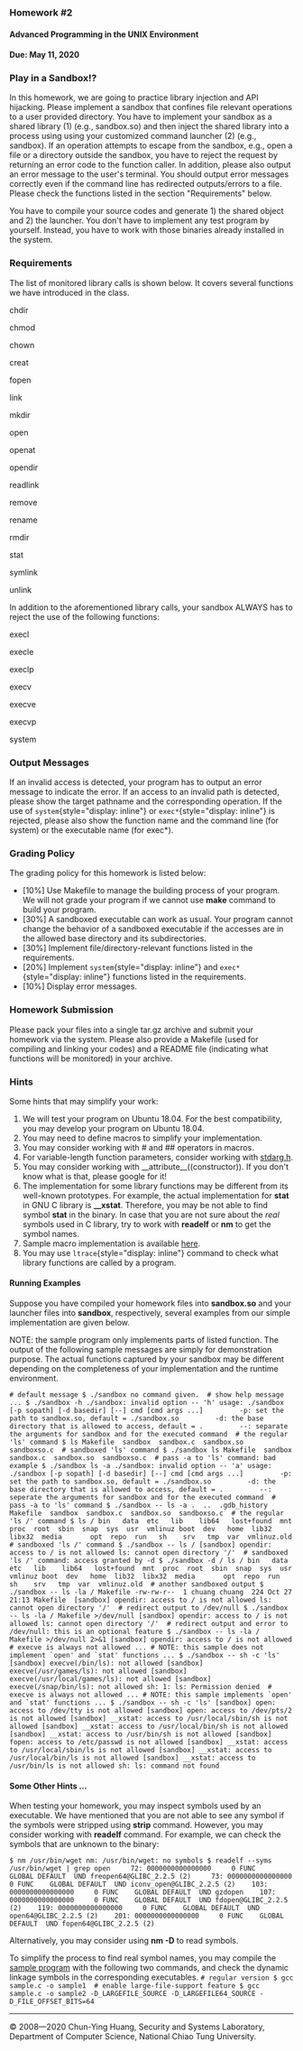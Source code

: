 
### Homework \#2

#### Advanced Programming in the UNIX Environment

#### Due: May 11, 2020

### Play in a Sandbox!?

In this homework, we are going to practice library injection and API
hijacking. Please implement a sandbox that confines file relevant
operations to a user provided directory. You have to implement your
sandbox as a shared library (1) (e.g., sandbox.so) and then inject the
shared library into a process using using your customized command
launcher (2) (e.g., sandbox). If an operation attempts to escape from
the sandbox, e.g., open a file or a directory outside the sandbox, you
have to reject the request by returning an error code to the function
caller. In addition, please also output an error message to the user's
terminal. You should output error messages correctly even if the command
line has redirected outputs/errors to a file. Please check the functions
listed in the section "Requirements" below.

You have to compile your source codes and generate 1) the shared object
and 2) the launcher. You don't have to implement any test program by
yourself. Instead, you have to work with those binaries already
installed in the system.

### Requirements

The list of monitored library calls is shown below. It covers several
functions we have introduced in the class.

chdir

chmod

chown

creat

fopen

link

mkdir

open

openat

opendir

readlink

remove

rename

rmdir

stat

symlink

unlink

In addition to the aforementioned library calls, your sandbox ALWAYS has
to reject the use of the following functions:

execl

execle

execlp

execv

execve

execvp

system

### Output Messages

If an invalid access is detected, your program has to output an error
message to indicate the error. If an access to an invalid path is
detected, please show the target pathname and the corresponding
operation. If the use of `system`{style="display: inline"} or
`exec*`{style="display: inline"} is rejected, please also show the
function name and the command line (for system) or the executable name
(for exec\*).

### Grading Policy

The grading policy for this homework is listed below:

-   [10%] Use Makefile to manage the building process of your program.
    We will not grade your program if we cannot use **make** command to
    build your program.
-   [30%] A sandboxed executable can work as usual. Your program cannot
    change the behavior of a sandboxed executable if the accesses are in
    the allowed base directory and its subdirectories.
-   [30%] Implement file/directory-relevant functions listed in the
    requirements.
-   [20%] Implement `system`{style="display: inline"} and
    `exec*`{style="display: inline"} functions listed in the
    requirements.
-   [10%] Display error messages.

### Homework Submission

Please pack your files into a single tar.gz archive and submit your
homework via the system. Please also provide a Makefile (used for
compiling and linking your codes) and a README file (indicating what
functions will be monitored) in your archive.

### Hints

Some hints that may simplify your work:

1.  We will test your program on Ubuntu 18.04. For the best
    compatibility, you may develop your program on Ubuntu 18.04.
2.  You may need to define macros to simplify your implementation.
3.  You may consider working with \# and \#\# operators in macros.
4.  For variable-length function parameters, consider working with
    [stdarg.h](http://man7.org/linux/man-pages/man0/stdarg.h.0p.html).
5.  You may consider working with \_\_attribute\_\_((constructor)). If
    you don't know what is that, please google for it!
6.  The implementation for some library functions may be different from
    its well-known prototypes. For example, the actual implementation
    for **stat** in GNU C library is **\_\_xstat**. Therefore, you may
    be not able to find symbol **stat** in the binary. In case that you
    are not sure about the *real* symbols used in C library, try to work
    with **readelf** or **nm** to get the symbol names.
7.  Sample macro implementation is available
    [here](https://people.cs.nctu.edu.tw/~chuang/courses/unixprog/resources/hw2_sandbox/macro.txt).
8.  You may use `ltrace`{style="display: inline"} command to check what
    library functions are called by a program.

#### Running Examples

Suppose you have compiled your homework files into **sandbox.so** and
your launcher files into **sandbox**, respectively, several examples
from our simple implementation are given below.

NOTE: the sample program only implements parts of listed function. The
output of the following sample messages are simply for demonstration
purpose. The actual functions captured by your sandbox may be different
depending on the completeness of your implementation and the runtime
environment.

`` # default message $ ./sandbox no command given.  # show help message ... $ ./sandbox -h ./sandbox: invalid option -- 'h' usage: ./sandbox [-p sopath] [-d basedir] [--] cmd [cmd args ...]         -p: set the path to sandbox.so, default = ./sandbox.so         -d: the base directory that is allowed to access, default = .         --: separate the arguments for sandbox and for the executed command  # the regular 'ls' command $ ls Makefile  sandbox  sandbox.c  sandbox.so  sandboxso.c  # sandboxed 'ls' command $ ./sandbox ls Makefile  sandbox  sandbox.c  sandbox.so  sandboxso.c  # pass -a to 'ls' command: bad example $ ./sandbox ls -a ./sandbox: invalid option -- 'a' usage: ./sandbox [-p sopath] [-d basedir] [--] cmd [cmd args ...]         -p: set the path to sandbox.so, default = ./sandbox.so         -d: the base directory that is allowed to access, default = .         --: seperate the arguments for sandbox and for the executed command  # pass -a to 'ls' command $ ./sandbox -- ls -a .  ..  .gdb_history  Makefile  sandbox  sandbox.c  sandbox.so  sandboxso.c  # the regular 'ls /' command $ ls / bin   data  etc   lib    lib64   lost+found  mnt  proc  root  sbin  snap  sys  usr  vmlinuz boot  dev   home  lib32  libx32  media       opt  repo  run   sh    srv   tmp  var  vmlinuz.old  # sandboxed 'ls /' command $ ./sandbox -- ls / [sandbox] opendir: access to / is not allowed ls: cannot open directory '/'  # sandboxed 'ls /' command: access granted by -d $ ./sandbox -d / ls / bin   data  etc   lib    lib64   lost+found  mnt  proc  root  sbin  snap  sys  usr  vmlinuz boot  dev   home  lib32  libx32  media       opt  repo  run   sh    srv   tmp  var  vmlinuz.old  # another sandboxed output $ ./sandbox -- ls -la / Makefile -rw-rw-r--  1 chuang chuang  224 Oct 27 21:13 Makefile  [sandbox] opendir: access to / is not allowed ls: cannot open directory '/'  # redirect output to /dev/null $ ./sandbox -- ls -la / Makefile >/dev/null [sandbox] opendir: access to / is not allowed ls: cannot open directory '/'  # redirect output and error to /dev/null: this is an optional feature $ ./sandbox -- ls -la / Makefile >/dev/null 2>&1 [sandbox] opendir: access to / is not allowed  # execve is always not allowed ... # NOTE: this sample does not implement `open' and `stat' functions ... $ ./sandbox -- sh -c 'ls' [sandbox] execve(/bin/ls): not allowed [sandbox] execve(/usr/games/ls): not allowed [sandbox] execve(/usr/local/games/ls): not allowed [sandbox] execve(/snap/bin/ls): not allowed sh: 1: ls: Permission denied  # execve is always not allowed ... # NOTE: this sample implements `open' and `stat' functions ... $ ./sandbox -- sh -c 'ls' [sandbox] open: access to /dev/tty is not allowed [sandbox] open: access to /dev/pts/2 is not allowed [sandbox] __xstat: access to /usr/local/sbin/sh is not allowed [sandbox] __xstat: access to /usr/local/bin/sh is not allowed [sandbox] __xstat: access to /usr/bin/sh is not allowed [sandbox] fopen: access to /etc/passwd is not allowed [sandbox] __xstat: access to /usr/local/sbin/ls is not allowed [sandbox] __xstat: access to /usr/local/bin/ls is not allowed [sandbox] __xstat: access to /usr/bin/ls is not allowed sh: ls: command not found  ``

#### Some Other Hints ...

When testing your homework, you may inspect symbols used by an
executable. We have mentioned that you are not able to see any symbol if
the symbols were stripped using **strip** command. However, you may
consider working with **readelf** command. For example, we can check the
symbols that are unknown to the binary:

`$ nm /usr/bin/wget nm: /usr/bin/wget: no symbols $ readelf --syms /usr/bin/wget | grep open     72: 0000000000000000     0 FUNC    GLOBAL DEFAULT  UND freopen64@GLIBC_2.2.5 (2)     73: 0000000000000000     0 FUNC    GLOBAL DEFAULT  UND iconv_open@GLIBC_2.2.5 (2)    103: 0000000000000000     0 FUNC    GLOBAL DEFAULT  UND gzdopen    107: 0000000000000000     0 FUNC    GLOBAL DEFAULT  UND fdopen@GLIBC_2.2.5 (2)    119: 0000000000000000     0 FUNC    GLOBAL DEFAULT  UND open64@GLIBC_2.2.5 (2)    201: 0000000000000000     0 FUNC    GLOBAL DEFAULT  UND fopen64@GLIBC_2.2.5 (2)`

Alternatively, you may consider using **nm -D** to read symbols.

To simplify the process to find real symbol names, you may compile the
[sample
program](https://people.cs.nctu.edu.tw/~chuang/courses/unixprog/resources/hw2_sandbox/sample.c)
with the following two commands, and check the dynamic linkage symbols
in the corresponding executables.
`# regular version $ gcc sample.c -o sample1  # enable large-file-support feature $ gcc sample.c -o sample2 -D_LARGEFILE_SOURCE -D_LARGEFILE64_SOURCE -D_FILE_OFFSET_BITS=64`

* * * * *

© 2008—2020 Chun-Ying Huang, Security and Systems Laboratory, Department
of Computer Science, National Chiao Tung University.
